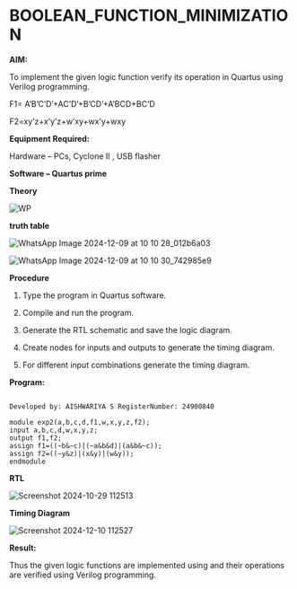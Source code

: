 # BOOLEAN_FUNCTION_MINIMIZATION

**AIM:**

To implement the given logic function verify its operation in Quartus using Verilog programming.

F1= A’B’C’D’+AC’D’+B’CD’+A’BCD+BC’D 

F2=xy’z+x’y’z+w’xy+wx’y+wxy

**Equipment Required:**

Hardware – PCs, Cyclone II , USB flasher

**Software – Quartus prime**

**Theory**


![WP](https://github.com/user-attachments/assets/ee5b6ca0-c342-4502-b26a-ff03b4cc1cf5)


**truth table**


![WhatsApp Image 2024-12-09 at 10 10 28_012b6a03](https://github.com/user-attachments/assets/79f93ac0-dbab-42e0-b8f2-2a81c93ecf12)

![WhatsApp Image 2024-12-09 at 10 10 30_742985e9](https://github.com/user-attachments/assets/7f9ba665-786d-49ae-a46f-cb9f35963cf3)

**Procedure**

1.	Type the program in Quartus software.

2.	Compile and run the program.

3.	Generate the RTL schematic and save the logic diagram.

4.	Create nodes for inputs and outputs to generate the timing diagram.

5.	For different input combinations generate the timing diagram.


**Program:**


```

Developed by: AISHWARIYA S RegisterNumber: 24900840

module exp2(a,b,c,d,f1,w,x,y,z,f2);
input a,b,c,d,w,x,y,z;
output f1,f2;
assign f1=((~b&~c)|(~a&b&d)|(a&b&~c));
assign f2=((~y&z)|(x&y)|(w&y));
endmodule
```







**RTL**


![Screenshot 2024-10-29 112513](https://github.com/user-attachments/assets/d05a9059-d889-407e-8d89-614ae70ec7d6)



**Timing Diagram**


![Screenshot 2024-12-10 112527](https://github.com/user-attachments/assets/dd12b31e-107f-4b01-88a0-1e6569872a77)


**Result:**

Thus the given logic functions are implemented using and their operations are verified using Verilog programming.

